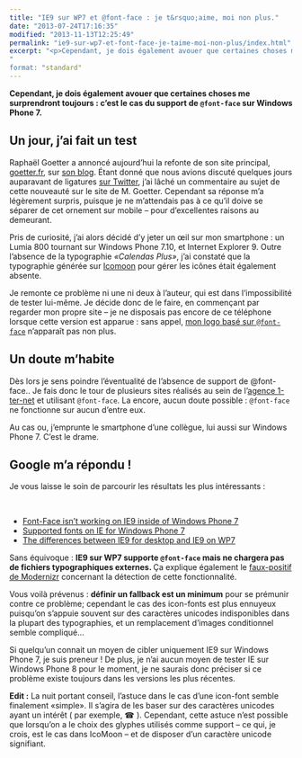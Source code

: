 ```yaml
---
title: "IE9 sur WP7 et @font-face : je t&rsquo;aime, moi non plus."
date: "2013-07-24T17:16:35"
modified: "2013-11-13T12:25:49"
permalink: "ie9-sur-wp7-et-font-face-je-taime-moi-non-plus/index.html"
excerpt: "<p>Cependant, je dois également avouer que certaines choses me surprendront toujours : c&rsquo;est le cas du support de @font-face sur Windows Phone 7.  Un jour, j&rsquo;ai fait un test Raphaël Goetter a annoncé aujourd&rsquo;hui la refonte de son site principal, goetter.fr, sur son blog. Étant donné que nous avions discuté quelques jours auparavant de ligatures [&hellip;] <a href="https://www.ffoodd.fr/ie9-sur-wp7-et-font-face-je-taime-moi-non-plus/" aria-hidden="true">Lire la suite de «&nbsp;IE9 sur WP7 et @font-face : je t&rsquo;aime, moi non plus.&nbsp;» <span class="meta-nav">&rarr;</span></a></p>
"
format: "standard"
---
```

<p><strong>Cependant, je dois également avouer que certaines choses me surprendront toujours : c&rsquo;est le cas du support de <code>@font-face</code> sur Windows Phone 7. </strong></p>
<h2>Un jour, j&rsquo;ai fait un test</h2>
<p>Raphaël Goetter a annoncé aujourd&rsquo;hui la refonte de son site principal, <a href="http://goetter.fr" target="_blank" title="Le site de Raphaël Goetter (nouvelle fenêtre)">goetter.fr</a>, sur <a href="http://blog.goetter.fr/post/56263951583/faites-un-site-web-perso" target="_blank" title="Article sur la refonte de goetter.fr (nouvelle fenêtre)">son blog</a>. Étant donné que nous avions discuté quelques jours auparavant de ligatures <a href="https://twitter.com/ffoodd_fr/status/357798486227435520" target="_blank" title="Discussion au sujet des ligatures sur Twitter (nouvelle fenêtre)">sur Twitter</a>, j&rsquo;ai lâché un commentaire au sujet de cette nouveauté sur le site de M. Goetter. Cependant sa réponse m&rsquo;a légèrement surpris, puisque je ne m&rsquo;attendais pas à ce qu&rsquo;il doive se séparer de cet ornement sur mobile &#8211; pour d&rsquo;excellentes raisons au demeurant.</p>
<p>Pris de curiosité, j&rsquo;ai alors décidé d&rsquo;y jeter un œil sur mon smartphone : un Lumia 800 tournant sur Windows Phone 7.10, et Internet Explorer 9. Outre l&rsquo;absence de la typographie <em>&laquo;Calendas Plus&raquo;</em>, j&rsquo;ai constaté que la typographie générée sur <a href="http://icomoon.io/" target="_blank" title="Icomoon (nouvelle fenêtre)">Icomoon</a> pour gérer les icônes était également absente.</p>
<p>Je remonte ce problème ni une ni deux à l&rsquo;auteur, qui est dans l&rsquo;impossibilité de tester lui-même. Je décide donc de le faire, en commençant par regarder mon propre site &#8211; je ne disposais pas encore de ce téléphone lorsque cette version est apparue : sans appel, <a href="https://www.ffoodd.fr/la-schizophrenie-semantique-dun-logo/">mon logo basé sur <code>@font-face</code></a> n’apparaît pas non plus.</p>
<h2>Un doute m&rsquo;habite</h2>
<p>Dès lors je sens poindre l&rsquo;éventualité de l&rsquo;absence de support de @font-face.. Je fais donc le tour de plusieurs sites réalisés au sein de l&rsquo;<a title="Création de site internet à Nantes (nouvelle fenêtre)" href="http://www.1-ter-net.com" target="_blank">agence 1-ter-net</a> et utilisant <code>@font-face</code>. La encore, aucun doute possible : <code>@font-face</code> ne fonctionne sur aucun d&rsquo;entre eux.</p>
<p>Au cas ou, j&#8217;emprunte le smartphone d&rsquo;une collègue, lui aussi sur Windows Phone 7. C&rsquo;est le drame.</p>
<h2>Google m&rsquo;a répondu !</h2>
<p>Je vous laisse le soin de parcourir les résultats les plus intéressants :</p>
<p>&nbsp;</p>
<ul>
<li><a href="http://blogs.msdn.com/b/thebeebs/archive/2011/12/14/font-face-isn-t-working-on-ie9-inside-of-windows-phone-7.aspx" target="_blank" title="Font-Face isn’t working on IE9 inside of Windows Phone 7 (nouvelle fenêtre)">Font-Face isn’t working on IE9 inside of Windows Phone 7</a></li>
<li><a href="http://blogs.msdn.com/b/iemobile/archive/2010/11/10/supported-fonts-on-ie-for-windows-phone-7.aspx" target="_blank" title="Supported fonts on IE for Windows Phone 7 (nouvelle fenêtre)">Supported fonts on IE for Windows Phone 7</a></li>
<li><a href="http://www.ubelly.com/2011/11/the-differences-between-ie9-on-the-desktop-and-ie9-on-wp7/" target="_blank" title="The differences between IE9 for desktop and IE9 on WP7 (nouvelle fenêtre)">The differences between IE9 for desktop and IE9 on WP7</a></li>
</ul>
<p>Sans équivoque : <strong>IE9 sur WP7 supporte <code>@font-face</code> mais ne chargera pas de fichiers typographiques externes. </strong>Ça explique également le <a href="https://github.com/Modernizr/Modernizr/issues/538" target="_blank" title="Faut-positif de Modernizr (nouvelle fenêtre)">faux-positif de Modernizr</a> concernant la détection de cette fonctionnalité.</p>
<p>Vous voilà prévenus : <strong>définir un fallback est un minimum</strong> pour se prémunir contre ce problème; cependant le cas des icon-fonts est plus ennuyeux puisqu&rsquo;on s&rsquo;appuie souvent sur des caractères unicodes indisponibles dans la plupart des typographies, et un remplacement d&rsquo;images conditionnel semble compliqué&#8230;</p>
<p>Si quelqu&rsquo;un connait un moyen de cibler uniquement IE9 sur Windows Phone 7, je suis preneur ! De plus, je n&rsquo;ai aucun moyen de tester IE sur Windows Phone 8 pour le moment, je ne saurais donc préciser si ce problème existe toujours dans les versions les plus récentes.</p>
<p><strong>Edit :</strong> La nuit portant conseil, l&rsquo;astuce dans le cas d&rsquo;une icon-font semble finalement &laquo;simple&raquo;. Il s’agira de les baser sur des caractères unicodes ayant un intérêt ( par exemple, <span style="font-family:'DejaVuSans', DejaVuSans, Arial unicode MS, sans-serif;">☎</span> ). Cependant, cette astuce n&rsquo;est possible que lorsqu&rsquo;on a le choix des glyphes utilisés comme support &#8211; ce qui, je crois, est le cas dans IcoMoon &#8211; et de disposer d&rsquo;un caractère unicode signifiant. </p>
